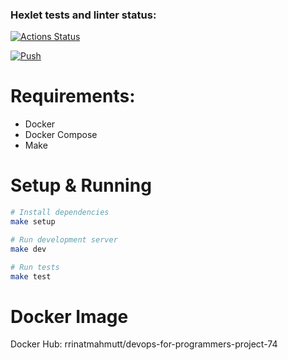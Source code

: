 ### Hexlet tests and linter status:
[![Actions Status](https://github.com/talveRinat/devops-for-programmers-project-74/actions/workflows/hexlet-check.yml/badge.svg)](https://github.com/talveRinat/devops-for-programmers-project-74/actions)

[![Push](https://github.com/talveRinat/devops-for-programmers-project-74/actions/workflows/push.yml/badge.svg?branch=main&event=push)](https://github.com/talveRinat/devops-for-programmers-project-74/actions/workflows/push.yml)


# Requirements:
- Docker
- Docker Compose
- Make

# Setup & Running
```bash
# Install dependencies
make setup

# Run development server
make dev

# Run tests
make test
```

# Docker Image
Docker Hub: rrinatmahmutt/devops-for-programmers-project-74